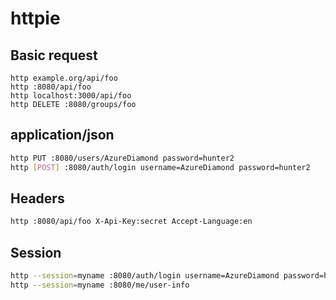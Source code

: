 # httpie

## Basic request

```
http example.org/api/foo
http :8080/api/foo
http localhost:3000/api/foo
http DELETE :8080/groups/foo
```


## application/json

```bash
http PUT :8080/users/AzureDiamond password=hunter2
http [POST] :8080/auth/login username=AzureDiamond password=hunter2
```


## Headers

```bash
http :8080/api/foo X-Api-Key:secret Accept-Language:en
```


## Session

```bash
http --session=myname :8080/auth/login username=AzureDiamond password=hunter2
http --session=myname :8080/me/user-info
```
